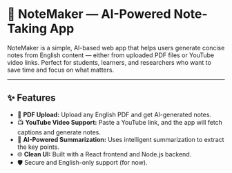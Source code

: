 # 📝 NoteMaker — AI-Powered Note-Taking App

NoteMaker is a simple, AI-based web app that helps users generate concise notes from English content — either from uploaded PDF files or YouTube video links. Perfect for students, learners, and researchers who want to save time and focus on what matters.

---

## ✨ Features

- 📄 **PDF Upload:** Upload any English PDF and get AI-generated notes.
- 📺 **YouTube Video Support:** Paste a YouTube link, and the app will fetch captions and generate notes.
- 🤖 **AI-Powered Summarization:** Uses intelligent summarization to extract the key points.
- 🌐 **Clean UI:** Built with a React frontend and Node.js backend.
- 🛡️ Secure and English-only support (for now).
